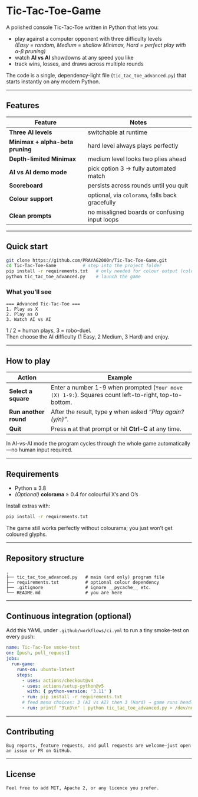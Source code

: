 # Tic-Tac-Toe-Game
A polished console Tic-Tac-Toe written in Python that lets you:

* play against a computer opponent with three difficulty levels  
  *(Easy = random, Medium = shallow Minimax, Hard = perfect play with α-β pruning)*  
* watch **AI vs AI** showdowns at any speed you like  
* track wins, losses, and draws across multiple rounds

The code is a single, dependency-light file (`tic_tac_toe_advanced.py`) that starts instantly on any modern Python.

---

## Features

| Feature | Notes |
|---------|-------|
| **Three AI levels** | switchable at runtime |
| **Minimax + alpha-beta pruning** | hard level always plays perfectly |
| **Depth-limited Minimax** | medium level looks two plies ahead |
| **AI vs AI demo mode** | pick option 3 → fully automated match |
| **Scoreboard** | persists across rounds until you quit |
| **Colour support** | optional, via `colorama`, falls back gracefully |
| **Clean prompts** | no misaligned boards or confusing input loops |

---

## Quick start

```bash
git clone https://github.com/PRAYAG2000n/Tic-Tac-Toe-Game.git
cd Tic-Tac-Toe-Game          # step into the project folder
pip install -r requirements.txt   # only needed for colour output (colorama)
python tic_tac_toe_advanced.py    # launch the game
```

### What you’ll see

```
=== Advanced Tic-Tac-Toe ===
1. Play as X
2. Play as O
3. Watch AI vs AI
```

1 / 2 = human plays, 3 = robo-duel.  
Then choose the AI difficulty (1 Easy, 2 Medium, 3 Hard) and enjoy.

---

## How to play

| Action | Example |
|--------|---------|
| **Select a square** | Enter a number 1-9 when prompted (`Your move (X) 1-9:`). Squares count left-to-right, top-to-bottom. |
| **Run another round** | After the result, type **`y`** when asked *“Play again? (y/n)”*. |
| **Quit** | Press **`n`** at that prompt or hit **Ctrl-C** at any time. |

In AI-vs-AI mode the program cycles through the whole game automatically—no human input required.

---

## Requirements

* Python ≥ 3.8  
* *(Optional)* **colorama** ≥ 0.4 for colourful X’s and O’s  

Install extras with:

```bash
pip install -r requirements.txt
```

The game still works perfectly without colourama; you just won’t get coloured glyphs.

---

## Repository structure

```
.
├── tic_tac_toe_advanced.py   # main (and only) program file
├── requirements.txt          # optional colour dependency
├── .gitignore                # ignore __pycache__ etc.
└── README.md                 # you are here
```

---

## Continuous integration (optional)

Add this YAML under `.github/workflows/ci.yml` to run a tiny smoke-test on every push:

```yaml
name: Tic-Tac-Toe smoke-test
on: [push, pull_request]
jobs:
  run-game:
    runs-on: ubuntu-latest
    steps:
      - uses: actions/checkout@v4
      - uses: actions/setup-python@v5
        with: { python-version: '3.11' }
      - run: pip install -r requirements.txt
      # feed menu choices: 3 (AI vs AI) then 3 (Hard) → game runs headless
      - run: printf "3\n3\n" | python tic_tac_toe_advanced.py > /dev/null
```

---

## Contributing
```
Bug reports, feature requests, and pull requests are welcome—just open an issue or PR on GitHub.
```
---

## License
```
Feel free to add MIT, Apache 2, or any licence you prefer.
```

